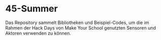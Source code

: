# 45-Summer
 Das Repository sammelt Bibliotheken und Beispiel-Codes, um die im Rahmen der Hack Days von Make Your School genutzten Sensoren und Aktoren verwenden zu können.
